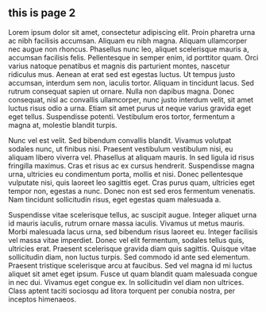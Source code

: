 ## this is page 2

Lorem ipsum dolor sit amet, consectetur adipiscing elit. Proin pharetra urna ac nibh facilisis accumsan. Aliquam eu nibh magna. Aliquam ullamcorper nec augue non rhoncus. Phasellus nunc leo, aliquet scelerisque mauris a, accumsan facilisis felis. Pellentesque in semper enim, id porttitor quam. Orci varius natoque penatibus et magnis dis parturient montes, nascetur ridiculus mus. Aenean at erat sed est egestas luctus. Ut tempus justo accumsan, interdum sem non, iaculis tortor. Aliquam in tincidunt lacus. Sed rutrum consequat sapien ut ornare. Nulla non dapibus magna. Donec consequat, nisl ac convallis ullamcorper, nunc justo interdum velit, sit amet luctus risus odio a urna. Etiam sit amet purus ut neque varius gravida eget eget tellus. Suspendisse potenti. Vestibulum eros tortor, fermentum a magna at, molestie blandit turpis.

Nunc vel est velit. Sed bibendum convallis blandit. Vivamus volutpat sodales nunc, ut finibus nisi. Praesent vestibulum vestibulum nisi, eu aliquam libero viverra vel. Phasellus at aliquam mauris. In sed ligula id risus fringilla maximus. Cras et risus ac ex cursus hendrerit. Suspendisse magna urna, ultricies eu condimentum porta, mollis et nisi. Donec pellentesque vulputate nisi, quis laoreet leo sagittis eget. Cras purus quam, ultricies eget tempor non, egestas a nunc. Donec non est sed eros fermentum venenatis. Nam tincidunt sollicitudin risus, eget egestas quam malesuada a.

Suspendisse vitae scelerisque tellus, ac suscipit augue. Integer aliquet urna id mauris iaculis, rutrum ornare massa iaculis. Vivamus ut metus mauris. Morbi malesuada lacus urna, sed bibendum risus laoreet eu. Integer facilisis vel massa vitae imperdiet. Donec vel elit fermentum, sodales tellus quis, ultricies erat. Praesent scelerisque gravida diam quis sagittis. Quisque vitae sollicitudin diam, non luctus turpis. Sed commodo id ante sed elementum. Praesent tristique scelerisque arcu at faucibus. Sed vel magna id mi luctus aliquet sit amet eget ipsum. Fusce ut quam blandit quam malesuada congue in nec dui. Vivamus eget congue ex. In sollicitudin vel diam non ultrices. Class aptent taciti sociosqu ad litora torquent per conubia nostra, per inceptos himenaeos.
